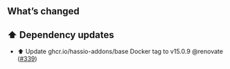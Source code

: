 ## What’s changed

## ⬆️ Dependency updates

- ⬆️ Update ghcr.io/hassio-addons/base Docker tag to v15.0.9 @renovate ([#339](https://github.com/hassio-addons/addon-appdaemon/pull/339))
